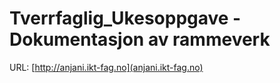 # Tverrfaglig_Ukesoppgave - Dokumentasjon av rammeverk

URL: [http://anjani.ikt-fag.no](anjani.ikt-fag.no)